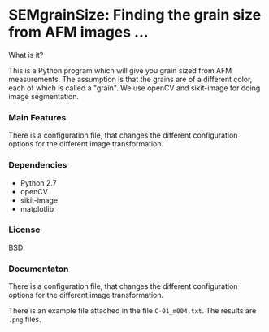# SEMgrainSize: Finding the grain size from AFM images ...
What is it?

This is a Python program which will give you grain sized from AFM measurements. The assumption is that the grains are of a different color, each of which is called a "grain". We use openCV and sikit-image for doing image segmentation.

### Main Features

There is a configuration file, that changes the different configuration options for the different image transformation. 

### Dependencies

 - Python 2.7
 - openCV
 - sikit-image
 - matplotlib

### License

BSD

### Documentaton

There is a configuration file, that changes the different configuration options for the different image transformation. 

There is an example file attached in the file `C-01_m004.txt`. The results are `.png` files. 


